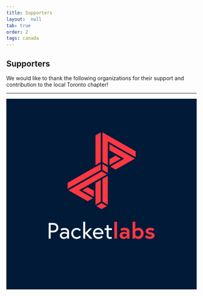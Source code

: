 ```yaml
---
title: Supporters
layout:  null
tab: true
order: 2
tags: canada
---
```


Supporters
----------


We would like to thank the following organizations for their support and
contribution to the local Toronto chapter\!

--------------

![PacketLabs_logo.png](assets/images/PacketLabs_logo.png "PacketLabs_logo.png")
